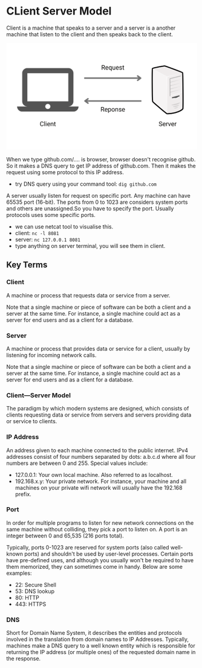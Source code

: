 # CLient Server Model
Client is a machine that speaks to a server and a server is a another machine that listen to the client and then speaks back to the client.

![image](https://github.com/SbrTa/Notes/blob/main/System%20Design/Fundamentals/images/client%20server%20model.png)


When we type github.com/.... is browser, browser doesn't recognise github. So it makes a DNS query to get IP address of github.com.
Then it makes the request using some protocol to this IP address.
  - try DNS query using your command tool: ```dig github.com```

A server usually listen for request on specific port. Any machine can have 65535 port (16-bit). The ports from 0 to 1023 are considers system ports 
and others are unassigned.So you have to specify the port. Usually protocols uses some specific ports.
  - we can use netcat tool to visualise this.
  - client: ```nc -l 8081```
  - server: ```nc 127.0.0.1 8081```
  - type anything on server terminal, you will see them in client.


## Key Terms

### Client
A machine or process that requests data or service from a server.

Note that a single machine or piece of software can be both a client and a server at the same time. For
instance, a single machine could act as a server for end users and as a client for a database.

### Server
A machine or process that provides data or service for a client, usually by listening for incoming network calls.

Note that a single machine or piece of software can be both a client and a server at the same time. For
instance, a single machine could act as a server for end users and as a client for a database.

### Client—Server Model
The paradigm by which modern systems are designed, which consists of clients requesting data or service
from servers and servers providing data or service to clients.

### IP Address
An address given to each machine connected to the public internet. IPv4 addresses consist of four numbers
separated by dots: a.b.c.d where all four numbers are between 0 and 255. Special values include:
  - 127.0.0.1: Your own local machine. Also referred to as localhost.
  - 192.168.x.y: Your private network. For instance, your machine and all machines on your private wifi
network will usually have the 192.168 prefix.

### Port
In order for multiple programs to listen for new network connections on the same machine without colliding,
they pick a port to listen on. A port is an integer between 0 and 65,535 (216 ports total).

Typically, ports 0-1023 are reserved for system ports (also called well-known ports) and shouldn't be used by
user-level processes. Certain ports have pre-defined uses, and although you usually won't be required to have
them memorized, they can sometimes come in handy. Below are some examples:
  - 22: Secure Shell
  - 53: DNS lookup
  - 80: HTTP
  - 443: HTTPS

### DNS
Short for Domain Name System, it describes the entities and protocols involved in the translation from
domain names to IP Addresses. Typically, machines make a DNS query to a well known entity which is
responsible for returning the IP address (or multiple ones) of the requested domain name in the response.

